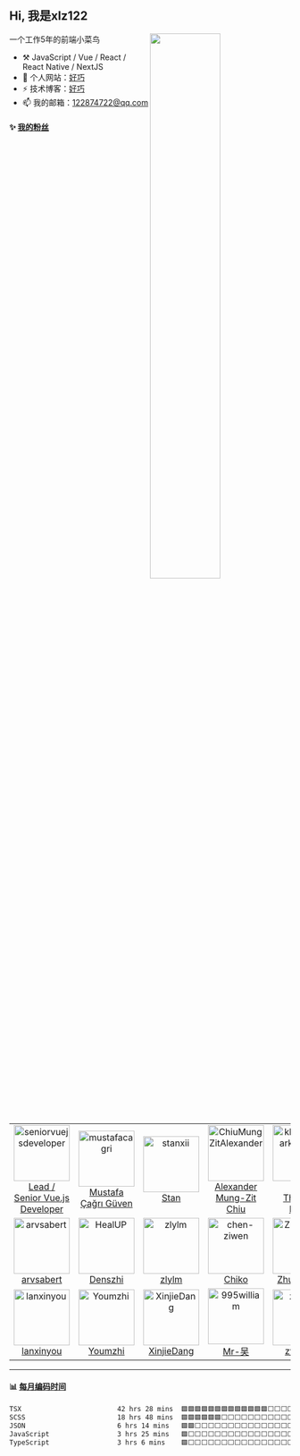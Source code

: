 ## Hi, 我是xlz122

[<img align="right" width="50%" src="https://github-readme-stats.vercel.app/api?username=xlz122&show_icons=true&locale=cn">](https://metrics.lecoq.io/xlz122#gh-light-mode-only)

一个工作5年的前端小菜鸟

-   :hammer_and_pick: JavaScript / Vue / React / React Native / NextJS
-   🌱 个人网站：[好巧](https://www.xlz122.cn/)
-   ⚡ 技术博客：[好巧](https://blog.csdn.net/weixin_43233914)
-   📫 我的邮箱：122874722@qq.com

#### :sparkles: [我的粉丝](https://github.com/xlz122?tab=followers)

<!--START_SECTION:followers-->
<table>
  <tr>
    <td align="center">
      <a href="https://github.com/seniorvuejsdeveloper">
        <img src="https://avatars2.githubusercontent.com/u/147451557" width="100px;" alt="seniorvuejsdeveloper"/>
      </a>
      <br />
      <a href="https://github.com/seniorvuejsdeveloper">Lead / Senior Vue.js Developer</a>
    </td>
    <td align="center">
      <a href="https://github.com/mustafacagri">
        <img src="https://avatars2.githubusercontent.com/u/7488394" width="100px;" alt="mustafacagri"/>
      </a>
      <br />
      <a href="https://github.com/mustafacagri">Mustafa Çağrı Güven</a>
    </td>
    <td align="center">
      <a href="https://github.com/stanxii">
        <img src="https://avatars2.githubusercontent.com/u/1029665" width="100px;" alt="stanxii"/>
      </a>
      <br />
      <a href="https://github.com/stanxii">Stan</a>
    </td>
    <td align="center">
      <a href="https://github.com/ChiuMungZitAlexander">
        <img src="https://avatars2.githubusercontent.com/u/22234622" width="100px;" alt="ChiuMungZitAlexander"/>
      </a>
      <br />
      <a href="https://github.com/ChiuMungZitAlexander">Alexander Mung-Zit Chiu</a>
    </td>
    <td align="center">
      <a href="https://github.com/khinthandarkyaw98">
        <img src="https://avatars2.githubusercontent.com/u/50408474" width="100px;" alt="khinthandarkyaw98"/>
      </a>
      <br />
      <a href="https://github.com/khinthandarkyaw98">Khin Thandar Kyaw</a>
    </td>
    <td align="center">
      <a href="https://github.com/alex-oos">
        <img src="https://avatars2.githubusercontent.com/u/46887064" width="100px;" alt="alex-oos"/>
      </a>
      <br />
      <a href="https://github.com/alex-oos">快乐小王子</a>
    </td>
    <td align="center">
      <a href="https://github.com/Yy2z">
        <img src="https://avatars2.githubusercontent.com/u/77180909" width="100px;" alt="Yy2z"/>
      </a>
      <br />
      <a href="https://github.com/Yy2z">Julian</a>
    </td>
  </tr>
  <tr>
    <td align="center">
      <a href="https://github.com/arvsabert">
        <img src="https://avatars2.githubusercontent.com/u/42908592" width="100px;" alt="arvsabert"/>
      </a>
      <br />
      <a href="https://github.com/arvsabert">arvsabert</a>
    </td>
    <td align="center">
      <a href="https://github.com/HealUP">
        <img src="https://avatars2.githubusercontent.com/u/72082506" width="100px;" alt="HealUP"/>
      </a>
      <br />
      <a href="https://github.com/HealUP">Denszhi</a>
    </td>
    <td align="center">
      <a href="https://github.com/zlylm">
        <img src="https://avatars2.githubusercontent.com/u/30686636" width="100px;" alt="zlylm"/>
      </a>
      <br />
      <a href="https://github.com/zlylm">zlylm</a>
    </td>
    <td align="center">
      <a href="https://github.com/chen-ziwen">
        <img src="https://avatars2.githubusercontent.com/u/85820568" width="100px;" alt="chen-ziwen"/>
      </a>
      <br />
      <a href="https://github.com/chen-ziwen">Chiko</a>
    </td>
    <td align="center">
      <a href="https://github.com/ZhuAiQuan">
        <img src="https://avatars2.githubusercontent.com/u/62362232" width="100px;" alt="ZhuAiQuan"/>
      </a>
      <br />
      <a href="https://github.com/ZhuAiQuan">ZhuAiQuan</a>
    </td>
    <td align="center">
      <a href="https://github.com/zjkzwh">
        <img src="https://avatars2.githubusercontent.com/u/42199594" width="100px;" alt="zjkzwh"/>
      </a>
      <br />
      <a href="https://github.com/zjkzwh">zjkzwh</a>
    </td>
    <td align="center">
      <a href="https://github.com/myyezi">
        <img src="https://avatars2.githubusercontent.com/u/54535802" width="100px;" alt="myyezi"/>
      </a>
      <br />
      <a href="https://github.com/myyezi">yezi</a>
    </td>
  </tr>
  <tr>
    <td align="center">
      <a href="https://github.com/lanxinyou">
        <img src="https://avatars2.githubusercontent.com/u/53325452" width="100px;" alt="lanxinyou"/>
      </a>
      <br />
      <a href="https://github.com/lanxinyou">lanxinyou</a>
    </td>
    <td align="center">
      <a href="https://github.com/Youmzhi">
        <img src="https://avatars2.githubusercontent.com/u/75533551" width="100px;" alt="Youmzhi"/>
      </a>
      <br />
      <a href="https://github.com/Youmzhi">Youmzhi</a>
    </td>
    <td align="center">
      <a href="https://github.com/XinjieDang">
        <img src="https://avatars2.githubusercontent.com/u/32971457" width="100px;" alt="XinjieDang"/>
      </a>
      <br />
      <a href="https://github.com/XinjieDang">XinjieDang</a>
    </td>
    <td align="center">
      <a href="https://github.com/995william">
        <img src="https://avatars2.githubusercontent.com/u/59564933" width="100px;" alt="995william"/>
      </a>
      <br />
      <a href="https://github.com/995william">Mr-吴</a>
    </td>
    <td align="center">
      <a href="https://github.com/zyc-dd">
        <img src="https://avatars2.githubusercontent.com/u/105199476" width="100px;" alt="zyc-dd"/>
      </a>
      <br />
      <a href="https://github.com/zyc-dd">zyc-dd</a>
    </td>
    <td align="center">
      <a href="https://github.com/reayncgz">
        <img src="https://avatars2.githubusercontent.com/u/155127232" width="100px;" alt="reayncgz"/>
      </a>
      <br />
      <a href="https://github.com/reayncgz">reayncgz</a>
    </td>
    <td align="center">
      <a href="https://github.com/jiaoqianji">
        <img src="https://avatars2.githubusercontent.com/u/103246345" width="100px;" alt="jiaoqianji"/>
      </a>
      <br />
      <a href="https://github.com/jiaoqianji">Jiao Qianji</a>
    </td>
  </tr>
</table>
<!--END_SECTION:followers-->

---

#### :bar_chart: [每月编码时间](https://github.com/muety/wakapi)

<!--START_SECTION:waka-->

```txt
TSX                        42 hrs 28 mins  🟩🟩🟩🟩🟩🟩🟩🟩🟩🟩🟩🟩🟩⬜⬜⬜⬜⬜⬜⬜⬜⬜⬜⬜⬜   52.68 %
SCSS                       18 hrs 48 mins  🟩🟩🟩🟩🟩🟩⬜⬜⬜⬜⬜⬜⬜⬜⬜⬜⬜⬜⬜⬜⬜⬜⬜⬜⬜   23.32 %
JSON                       6 hrs 14 mins   🟩🟩⬜⬜⬜⬜⬜⬜⬜⬜⬜⬜⬜⬜⬜⬜⬜⬜⬜⬜⬜⬜⬜⬜⬜   07.72 %
JavaScript                 3 hrs 25 mins   🟩⬜⬜⬜⬜⬜⬜⬜⬜⬜⬜⬜⬜⬜⬜⬜⬜⬜⬜⬜⬜⬜⬜⬜⬜   04.23 %
TypeScript                 3 hrs 6 mins    🟩⬜⬜⬜⬜⬜⬜⬜⬜⬜⬜⬜⬜⬜⬜⬜⬜⬜⬜⬜⬜⬜⬜⬜⬜   03.85 %
```

<!--END_SECTION:waka-->
